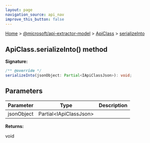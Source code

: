 ```yaml
---
layout: page
navigation_source: api_nav
improve_this_button: false
---
```



[Home](./index.md) &gt; [@microsoft/api-extractor-model](./api-extractor-model.md) &gt; [ApiClass](./api-extractor-model.apiclass.md) &gt; [serializeInto](./api-extractor-model.apiclass.serializeinto.md)

## ApiClass.serializeInto() method


<b>Signature:</b>

```typescript
/** @override */
serializeInto(jsonObject: Partial<IApiClassJson>): void;
```

## Parameters

|  Parameter | Type | Description |
|  --- | --- | --- |
|  jsonObject | Partial&lt;IApiClassJson&gt; |  |

<b>Returns:</b>

void
